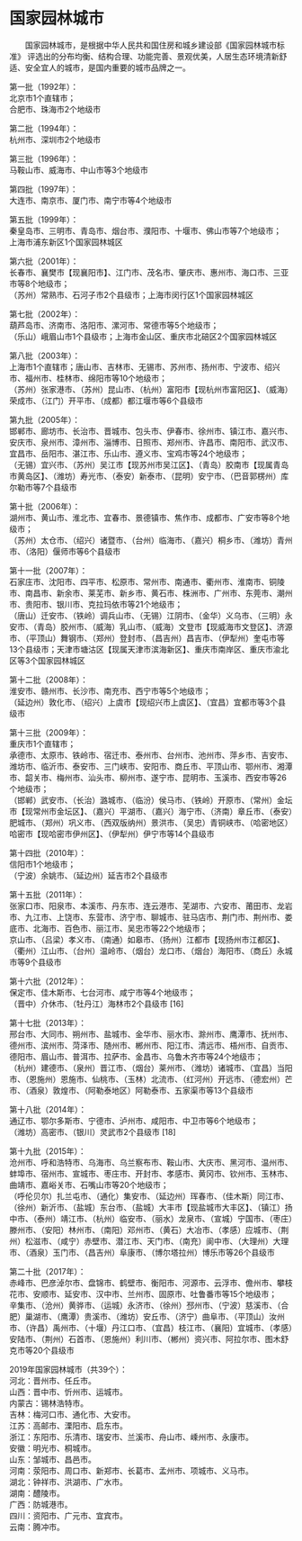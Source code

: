# 国家园林城市  
  
&emsp;&emsp;国家园林城市，是根据中华人民共和国住房和城乡建设部《国家园林城市标准》 评选出的分布均衡、结构合理、功能完善、景观优美，人居生态环境清新舒适、安全宜人的城市，是国内重要的城市品牌之一。  
  
第一批（1992年）：  
北京市1个直辖市；  
合肥市、珠海市2个地级市  
  
第二批（1994年）：  
杭州市、深圳市2个地级市  
  
第三批（1996年）：  
马鞍山市、威海市、中山市等3个地级市  
  
第四批（1997年）：  
大连市、南京市、厦门市、南宁市等4个地级市  
  
第五批（1999年）：  
秦皇岛市、三明市、青岛市、烟台市、濮阳市、十堰市、佛山市等7个地级市；  
上海市浦东新区1个国家园林城区  
  
第六批（2001年）：  
长春市、襄樊市【现襄阳市】、江门市、茂名市、肇庆市、惠州市、海口市、三亚市等8个地级市；  
（苏州）常熟市、石河子市2个县级市；上海市闵行区1个国家园林城区  
  
第七批（2002年）：  
葫芦岛市、济南市、洛阳市、漯河市、常德市等5个地级市；  
（乐山）峨眉山市1个县级市；上海市金山区、重庆市北碚区2个国家园林城区  
  
第八批（2003年）：  
上海市1个直辖市；唐山市、吉林市、无锡市、苏州市、扬州市、宁波市、绍兴市、福州市、桂林市、绵阳市等10个地级市；  
（苏州）张家港市、（苏州）昆山市、（杭州）富阳市【现杭州市富阳区】、（威海）荣成市、（江门）开平市、（成都）都江堰市等6个县级市  
  
第九批（2005年）：  
邯郸市、廊坊市、长治市、晋城市、包头市、伊春市、徐州市、镇江市、嘉兴市、安庆市、泉州市、漳州市、淄博市、日照市、郑州市、许昌市、南阳市、武汉市、宜昌市、岳阳市、湛江市、乐山市、遵义市、宝鸡市等24个地级市；  
（无锡）宜兴市、（苏州）吴江市【现苏州市吴江区】、（青岛）胶南市【现属青岛市黄岛区】、（潍坊）寿光市、（泰安）新泰市、（昆明）安宁市、（巴音郭楞州）库尔勒市等7个县级市  
  
第十批（2006年）：  
湖州市、黄山市、淮北市、宜春市、景德镇市、焦作市、成都市、广安市等8个地级市；  
（苏州）太仓市、（绍兴）诸暨市、（台州）临海市、（嘉兴）桐乡市、（潍坊）青州市、（洛阳）偃师市等6个县级市  
  
第十一批（2007年）：  
石家庄市、沈阳市、四平市、松原市、常州市、南通市、衢州市、淮南市、铜陵市、南昌市、新余市、莱芜市、新乡市、黄石市、株洲市、广州市、东莞市、潮州市、贵阳市、银川市、克拉玛依市等21个地级市；  
（唐山）迁安市、（铁岭）调兵山市、（无锡）江阴市、（金华）义乌市、（三明）永安市、（青岛）胶州市、（威海）乳山市、（威海）文登市【现威海市文登区】、济源市、（平顶山）舞钢市、（郑州）登封市、（昌吉州）昌吉市、（伊犁州）奎屯市等13个县级市；天津市塘沽区【现属天津市滨海新区】、重庆市南岸区、重庆市渝北区等3个国家园林城区  
  
第十二批（2008年）：  
淮安市、赣州市、长沙市、南充市、西宁市等5个地级市；  
（延边州）敦化市、（绍兴）上虞市【现绍兴市上虞区】、（宜昌）宜都市等3个县级市  
  
第十三批（2009年）：  
重庆市1个直辖市；  
承德市、太原市、铁岭市、宿迁市、泰州市、台州市、池州市、萍乡市、吉安市、潍坊市、临沂市、泰安市、三门峡市、安阳市、商丘市、平顶山市、鄂州市、湘潭市、韶关市、梅州市、汕头市、柳州市、遂宁市、昆明市、玉溪市、西安市等26个地级市；  
（邯郸）武安市、（长治）潞城市、（临汾）侯马市、（铁岭）开原市、（常州）金坛市【现常州市金坛区】、（嘉兴）平湖市、（嘉兴）海宁市、（济南）章丘市、（泰安）肥城市、（郑州）巩义市、（西双版纳州）景洪市、（吴忠）青铜峡市、（哈密地区）哈密市【现哈密市伊州区】、（伊犁州）伊宁市等14个县级市  
  
第十四批（2010年）：  
信阳市1个地级市；  
（宁波）余姚市、（延边州）延吉市2个县级市  
  
第十五批（2011年）：  
张家口市、阳泉市、本溪市、丹东市、连云港市、芜湖市、六安市、莆田市、龙岩市、九江市、上饶市、东营市、济宁市、聊城市、驻马店市、荆门市、荆州市、娄底市、北海市、百色市、丽江市、吴忠市等22个地级市；  
京山市、（吕梁）孝义市、（南通）如皋市、（扬州）江都市【现扬州市江都区】、（衢州）江山市、（台州）温岭市、（烟台）龙口市、（烟台）海阳市、（商丘）永城市等9个县级市  
  
第十六批（2012年）：  
保定市、佳木斯市、七台河市、咸宁市等4个地级市；  
（晋中）介休市、（牡丹江）海林市2个县级市 [16]  
  
第十七批（2013年）：  
邢台市、大同市、朔州市、盐城市、金华市、丽水市、滁州市、鹰潭市、抚州市、德州市、滨州市、菏泽市、随州市、郴州市、阳江市、清远市、梧州市、自贡市、德阳市、眉山市、普洱市、拉萨市、金昌市、乌鲁木齐市等24个地级市；  
（杭州）建德市、（泉州）晋江市、（烟台）莱州市、（潍坊）诸城市、（宜昌）当阳市、（恩施州）恩施市、仙桃市、（玉林）北流市、（红河州）开远市、（德宏州）芒市、（酒泉）敦煌市、（阿勒泰地区）阿勒泰市、五家渠市等13个县级市  
  
第十八批（2014年）：  
通辽市、鄂尔多斯市、宁德市、泸州市、咸阳市、中卫市等6个地级市；  
（潍坊）高密市、（银川）灵武市2个县级市 [18]  
  
第十九批（2015年）：  
沧州市、呼和浩特市、乌海市、乌兰察布市、鞍山市、大庆市、黑河市、温州市、蚌埠市、宿州市、宣城市、枣庄市、开封市、孝感市、黄冈市、钦州市、玉林市、曲靖市、嘉峪关市、石嘴山市等20个地级市；  
（呼伦贝尔）扎兰屯市、（通化）集安市、（延边州）珲春市、（佳木斯）同江市、（徐州）新沂市、（盐城）东台市、（盐城）大丰市【现盐城市大丰区】、（镇江）扬中市、（泰州）靖江市、（杭州）临安市、（丽水）龙泉市、（宣城）宁国市、（枣庄）滕州市、（安阳）林州市、（南阳）邓州市、（黄石）大冶市、（孝感）应城市、（荆州）松滋市、（咸宁）赤壁市、潜江市、天门市、（南充）阆中市、（大理州）大理市、（酒泉）玉门市、（昌吉州）阜康市、（博尔塔拉州）博乐市等26个县级市  
  
第二十批（2017年）：  
赤峰市、巴彦淖尔市、盘锦市、鹤壁市、衡阳市、河源市、云浮市、儋州市、攀枝花市、安顺市、延安市、汉中市、兰州市、固原市、吐鲁番市等15个地级市；  
辛集市、（沧州）黄骅市、（运城）永济市、（徐州）邳州市、（宁波）慈溪市、（合肥）巢湖市、（鹰潭）贵溪市、（潍坊）安丘市、（济宁）曲阜市、（平顶山）汝州市、（许昌）禹州市、（十堰）丹江口市、（宜昌）枝江市、（襄阳）宜城市、（孝感）安陆市、（荆州）石首市、（恩施州）利川市、（郴州）资兴市、阿拉尔市、图木舒克市等20个县级市  
  
2019年国家园林城市（共39个）：  
河北：晋州市、任丘市。  
山西：晋中市、忻州市、运城市。  
内蒙古：锡林浩特市。  
吉林：梅河口市、通化市、大安市。  
江苏：高邮市、溧阳市、启东市。  
浙江：东阳市、乐清市、瑞安市、兰溪市、舟山市、嵊州市、永康市。  
安徽：明光市、桐城市。  
山东：邹城市、昌邑市。  
河南：荥阳市、周口市、新郑市、长葛市、孟州市、项城市、义马市。  
湖北：钟祥市、洪湖市、广水市。  
湖南：醴陵市。  
广西：防城港市。  
四川：资阳市、广元市、宜宾市。  
云南：腾冲市。  